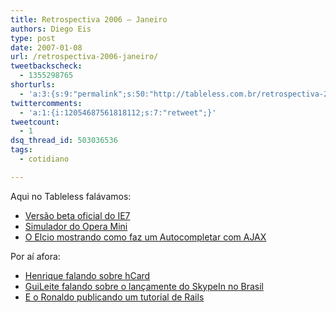 ```yaml
---
title: Retrospectiva 2006 – Janeiro
authors: Diego Eis
type: post
date: 2007-01-08
url: /retrospectiva-2006-janeiro/
tweetbackscheck:
  - 1355298765
shorturls:
  - 'a:3:{s:9:"permalink";s:50:"http://tableless.com.br/retrospectiva-2006-janeiro";s:7:"tinyurl";s:26:"http://tinyurl.com/3f3wl3w";s:4:"isgd";s:19:"http://is.gd/R65GAQ";}'
twittercomments:
  - 'a:1:{i:12054687561818112;s:7:"retweet";}'
tweetcount:
  - 1
dsq_thread_id: 503036536
tags:
  - cotidiano

---
```

Aqui no Tableless falávamos:

  * [Versão beta oficial do IE7][1]
  * [Simulador do Opera Mini][2]
  * [O Elcio mostrando como faz um Autocompletar com AJAX][3]

Por aí afora:

  * [Henrique falando sobre hCard][4]
  * [GuiLeite falando sobre o lançamente do SkypeIn no Brasil][5]
  * [E o Ronaldo publicando um tutorial de Rails][6]

 [1]: http://tableless.com.br/quer-testar-o-ie-7-beta
 [2]: http://tableless.com.br/experimente-o-opera-mini
 [3]: http://tableless.com.br/auto-completar-ajax-como-o-google-suggest
 [4]: http://www.revolucao.etc.br/archives/hcard/
 [5]: http://www.guileite.com/2006/01/31/skypein-no-brasil/
 [6]: http://logbr.reflectivesurface.com/2005/01/28/tutorial-de-rails/